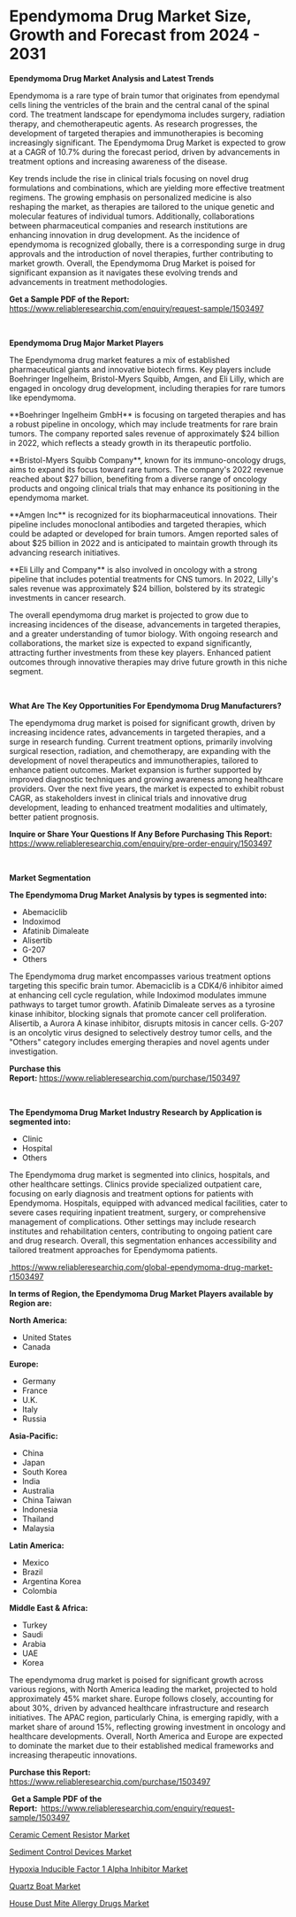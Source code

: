 <p><h1>Ependymoma Drug Market Size, Growth and Forecast from 2024 - 2031</h1></p><p><strong>Ependymoma Drug Market Analysis and Latest Trends</strong></p>
<p><p>Ependymoma is a rare type of brain tumor that originates from ependymal cells lining the ventricles of the brain and the central canal of the spinal cord. The treatment landscape for ependymoma includes surgery, radiation therapy, and chemotherapeutic agents. As research progresses, the development of targeted therapies and immunotherapies is becoming increasingly significant. The Ependymoma Drug Market is expected to grow at a CAGR of 10.7% during the forecast period, driven by advancements in treatment options and increasing awareness of the disease.</p><p>Key trends include the rise in clinical trials focusing on novel drug formulations and combinations, which are yielding more effective treatment regimens. The growing emphasis on personalized medicine is also reshaping the market, as therapies are tailored to the unique genetic and molecular features of individual tumors. Additionally, collaborations between pharmaceutical companies and research institutions are enhancing innovation in drug development. As the incidence of ependymoma is recognized globally, there is a corresponding surge in drug approvals and the introduction of novel therapies, further contributing to market growth. Overall, the Ependymoma Drug Market is poised for significant expansion as it navigates these evolving trends and advancements in treatment methodologies.</p></p>
<p><strong>Get a Sample PDF of the Report:&nbsp;</strong> <a href="https://www.reliableresearchiq.com/enquiry/request-sample/1503497?utm_campaign=1896&utm_medium=2&utm_source=Github&utm_content=ia&utm_term=27122024&utm_id=ependymoma-drug">https://www.reliableresearchiq.com/enquiry/request-sample/1503497</a></p>
<p>&nbsp;</p>
<p><strong>Ependymoma Drug Major Market Players</strong></p>
<p><p>The Ependymoma drug market features a mix of established pharmaceutical giants and innovative biotech firms. Key players include Boehringer Ingelheim, Bristol-Myers Squibb, Amgen, and Eli Lilly, which are engaged in oncology drug development, including therapies for rare tumors like ependymoma.</p><p>**Boehringer Ingelheim GmbH** is focusing on targeted therapies and has a robust pipeline in oncology, which may include treatments for rare brain tumors. The company reported sales revenue of approximately $24 billion in 2022, which reflects a steady growth in its therapeutic portfolio.</p><p>**Bristol-Myers Squibb Company**, known for its immuno-oncology drugs, aims to expand its focus toward rare tumors. The company's 2022 revenue reached about $27 billion, benefiting from a diverse range of oncology products and ongoing clinical trials that may enhance its positioning in the ependymoma market.</p><p>**Amgen Inc** is recognized for its biopharmaceutical innovations. Their pipeline includes monoclonal antibodies and targeted therapies, which could be adapted or developed for brain tumors. Amgen reported sales of about $25 billion in 2022 and is anticipated to maintain growth through its advancing research initiatives.</p><p>**Eli Lilly and Company** is also involved in oncology with a strong pipeline that includes potential treatments for CNS tumors. In 2022, Lilly's sales revenue was approximately $24 billion, bolstered by its strategic investments in cancer research.</p><p>The overall ependymoma drug market is projected to grow due to increasing incidences of the disease, advancements in targeted therapies, and a greater understanding of tumor biology. With ongoing research and collaborations, the market size is expected to expand significantly, attracting further investments from these key players. Enhanced patient outcomes through innovative therapies may drive future growth in this niche segment.</p></p>
<p>&nbsp;</p>
<p><strong>What Are The Key Opportunities For Ependymoma Drug Manufacturers?</strong></p>
<p><p>The ependymoma drug market is poised for significant growth, driven by increasing incidence rates, advancements in targeted therapies, and a surge in research funding. Current treatment options, primarily involving surgical resection, radiation, and chemotherapy, are expanding with the development of novel therapeutics and immunotherapies, tailored to enhance patient outcomes. Market expansion is further supported by improved diagnostic techniques and growing awareness among healthcare providers. Over the next five years, the market is expected to exhibit robust CAGR, as stakeholders invest in clinical trials and innovative drug development, leading to enhanced treatment modalities and ultimately, better patient prognosis.</p></p>
<p><strong>Inquire or Share Your Questions If Any Before Purchasing This Report:</strong> <a href="https://www.reliableresearchiq.com/enquiry/pre-order-enquiry/1503497?utm_campaign=1896&utm_medium=2&utm_source=Github&utm_content=ia&utm_term=27122024&utm_id=ependymoma-drug">https://www.reliableresearchiq.com/enquiry/pre-order-enquiry/1503497</a></p>
<p>&nbsp;</p>
<p><strong>Market Segmentation</strong></p>
<p><strong>The Ependymoma Drug Market Analysis by types is segmented into:</strong></p>
<p><ul><li>Abemaciclib</li><li>Indoximod</li><li>Afatinib Dimaleate</li><li>Alisertib</li><li>G-207</li><li>Others</li></ul></p>
<p><p>The Ependymoma drug market encompasses various treatment options targeting this specific brain tumor. Abemaciclib is a CDK4/6 inhibitor aimed at enhancing cell cycle regulation, while Indoximod modulates immune pathways to target tumor growth. Afatinib Dimaleate serves as a tyrosine kinase inhibitor, blocking signals that promote cancer cell proliferation. Alisertib, a Aurora A kinase inhibitor, disrupts mitosis in cancer cells. G-207 is an oncolytic virus designed to selectively destroy tumor cells, and the "Others" category includes emerging therapies and novel agents under investigation.</p></p>
<p><strong>Purchase this Report:&nbsp;</strong><a href="https://www.reliableresearchiq.com/purchase/1503497?utm_campaign=1896&utm_medium=2&utm_source=Github&utm_content=ia&utm_term=27122024&utm_id=ependymoma-drug">https://www.reliableresearchiq.com/purchase/1503497</a></p>
<p>&nbsp;</p>
<p><strong>The Ependymoma Drug Market Industry Research by Application is segmented into:</strong></p>
<p><ul><li>Clinic</li><li>Hospital</li><li>Others</li></ul></p>
<p><p>The Ependymoma drug market is segmented into clinics, hospitals, and other healthcare settings. Clinics provide specialized outpatient care, focusing on early diagnosis and treatment options for patients with Ependymoma. Hospitals, equipped with advanced medical facilities, cater to severe cases requiring inpatient treatment, surgery, or comprehensive management of complications. Other settings may include research institutes and rehabilitation centers, contributing to ongoing patient care and drug research. Overall, this segmentation enhances accessibility and tailored treatment approaches for Ependymoma patients.</p></p>
<p><a href="https://www.reliableresearchiq.com/global-ependymoma-drug-market-r1503497?utm_campaign=1896&utm_medium=2&utm_source=Github&utm_content=ia&utm_term=27122024&utm_id=ependymoma-drug">&nbsp;https://www.reliableresearchiq.com/global-ependymoma-drug-market-r1503497</a></p>
<p><strong>In terms of Region, the Ependymoma Drug Market Players available by Region are:</strong></p>
<p>
    <p> <strong> North America: </strong>
        <ul>
            <li>United States</li>
            <li>Canada</li>
        </ul>
        </p> 
    <p> <strong> Europe: </strong>
        <ul>
            <li>Germany</li>
            <li>France</li>
            <li>U.K.</li>
            <li>Italy</li>
            <li>Russia</li>
        </ul>
        </p> 
    <p> <strong> Asia-Pacific: </strong>
        <ul>
            <li>China</li>
            <li>Japan</li>
            <li>South Korea</li>
            <li>India</li>
            <li>Australia</li>
            <li>China Taiwan</li>
            <li>Indonesia</li>
            <li>Thailand</li>
            <li>Malaysia</li>
        </ul>
        </p> 
    <p> <strong> Latin America: </strong>
        <ul>
            <li>Mexico</li>
            <li>Brazil</li>
            <li>Argentina Korea</li>
            <li>Colombia</li>
        </ul>
        </p> 
    <p> <strong> Middle East & Africa: </strong>
        <ul>
            <li>Turkey</li>
            <li>Saudi</li>
            <li>Arabia</li>
            <li>UAE</li>
            <li>Korea</li>
        </ul>
    </p>
    </p>
<p><p>The ependymoma drug market is poised for significant growth across various regions, with North America leading the market, projected to hold approximately 45% market share. Europe follows closely, accounting for about 30%, driven by advanced healthcare infrastructure and research initiatives. The APAC region, particularly China, is emerging rapidly, with a market share of around 15%, reflecting growing investment in oncology and healthcare developments. Overall, North America and Europe are expected to dominate the market due to their established medical frameworks and increasing therapeutic innovations.</p></p>
<p><strong>Purchase this Report: </strong><a href="https://www.reliableresearchiq.com/purchase/1503497?utm_campaign=1896&utm_medium=2&utm_source=Github&utm_content=ia&utm_term=27122024&utm_id=ependymoma-drug">https://www.reliableresearchiq.com/purchase/1503497</a></p>
<p>&nbsp;<strong>Get a Sample PDF of the Report:&nbsp;&nbsp;</strong><a href="https://www.reliableresearchiq.com/enquiry/request-sample/1503497?utm_campaign=1896&utm_medium=2&utm_source=Github&utm_content=ia&utm_term=27122024&utm_id=ependymoma-drug">https://www.reliableresearchiq.com/enquiry/request-sample/1503497</a></p>
<p><strong></strong></p>
<p><p><a href="https://www.linkedin.com/pulse/top-reasons-behind-ceramic-cement-resistor-market-growth-7-fkqzf?utm_campaign=1896&utm_medium=2&utm_source=Github&utm_content=ia&utm_term=27122024&utm_id=ependymoma-drug">Ceramic Cement Resistor Market</a></p><p><a href="https://www.linkedin.com/pulse/a-mkt-nova-vc8zf?utm_campaign=1896&utm_medium=2&utm_source=Github&utm_content=ia&utm_term=27122024&utm_id=ependymoma-drug">Sediment Control Devices Market</a></p><p><a href="https://github.com/barnickclara79/Market-Research-Report-List-1/blob/main/hypoxia-inducible-factor-1-alpha-inhibitor-market.md?utm_campaign=1896&utm_medium=2&utm_source=Github&utm_content=ia&utm_term=27122024&utm_id=ependymoma-drug">Hypoxia Inducible Factor 1 Alpha Inhibitor Market</a></p><p><a href="https://www.linkedin.com/pulse/p-factrackr-ho6he?utm_campaign=1896&utm_medium=2&utm_source=Github&utm_content=ia&utm_term=27122024&utm_id=ependymoma-drug">Quartz Boat Market</a></p><p><a href="https://github.com/domoniqueluoma76/Market-Research-Report-List-1/blob/main/house-dust-mite-allergy-drugs-market.md?utm_campaign=1896&utm_medium=2&utm_source=Github&utm_content=ia&utm_term=27122024&utm_id=ependymoma-drug">House Dust Mite Allergy Drugs Market</a></p></p>